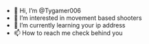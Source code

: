 - 👋 Hi, I’m @Tygamer006
- 👀 I’m interested in movement based shooters
- 🌱 I’m currently learning your ip address
- 📫 How to reach me check behind you

<!---
Tygamer006/Tygamer006 is a ✨ special ✨ repository because its `README.md` (this file) appears on your GitHub profile.
You can click the Preview link to take a look at your changes.
--->
